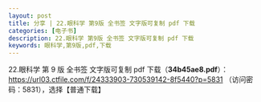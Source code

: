 ```yaml
---
layout: post
title: 分享 | 22.眼科学 第9版 全书签 文字版可复制 pdf 下载
categories: [电子书]
description: 22.眼科学 第9版 全书签 文字版可复制 pdf 下载
keywords: 眼科学,第9版,pdf,下载
---
```


22.眼科学 第 9 版 全书签 文字版可复制 pdf 下载（**34b45ae8.pdf**）：<https://url03.ctfile.com/f/24333903-730539142-8f5440?p=5831> （访问密码：5831），选择【普通下载】

<!--
![https://cdn.jsdelivr.net/gh/isanthree/blog-gallery/pic/physiology.jpg](https://picx.zhimg.com/80/v2-fbdacd0b41de18e78155b3a99e4202d7_720w.png)
-->
